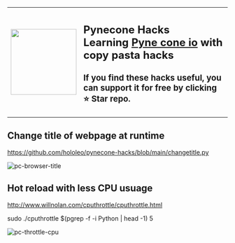 <table style="margin-left: auto; margin-right: auto;">
    <tr>
    <td><img style="float: right;" width="150" height="150" src="https://user-images.githubusercontent.com/11970940/212559727-e9411220-a89f-4119-b645-1df222d54876.png"></td>   <td><h2>Pynecone Hacks <br>Learning <a href="https://pynecone.io/"> Pyne cone io</a> with copy pasta hacks</h2><h3>If you find these hacks useful, you can support it for free by clicking ⭐ Star repo.</h3></td></tr>
  </table> 

## Change title of webpage at runtime
https://github.com/hololeo/pynecone-hacks/blob/main/changetitle.py

![pc-browser-title](https://user-images.githubusercontent.com/11970940/212558381-bd8504fd-c83a-4ab7-87d9-edb6a3e2afc8.gif)

## Hot reload with less CPU usuage
http://www.willnolan.com/cputhrottle/cputhrottle.html 

sudo ./cputhrottle $(pgrep -f -i Python | head -1) 5

![pc-throttle-cpu](https://user-images.githubusercontent.com/11970940/212562836-aa28e975-aab6-4aa1-84c5-0460c299de02.gif)
